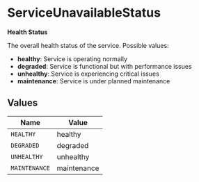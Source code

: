 # ServiceUnavailableStatus

**Health Status**

The overall health status of the service. Possible values:
- **healthy**: Service is operating normally
- **degraded**: Service is functional but with performance issues
- **unhealthy**: Service is experiencing critical issues
- **maintenance**: Service is under planned maintenance



## Values

| Name          | Value         |
| ------------- | ------------- |
| `HEALTHY`     | healthy       |
| `DEGRADED`    | degraded      |
| `UNHEALTHY`   | unhealthy     |
| `MAINTENANCE` | maintenance   |